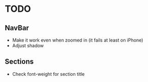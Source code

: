 # TODO

## NavBar

- Make it work even when zoomed in (it fails at least on iPhone)
- Adjust shadow

## Sections

- Check font-weight for section title
